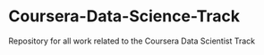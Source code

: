 Coursera-Data-Science-Track
===========================

Repository for all work related to the Coursera Data Scientist Track
